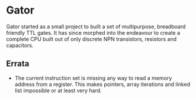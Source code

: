 # Gator
Gator started as a small project to built a set of multipurpose, breadboard friendly TTL gates. It has since morphed into the endeavour to create a complete CPU built out of only discrete NPN transistors, resistors and capacitors.

## Errata
- The current instruction set is missing any way to read a memory address from a register. This makes pointers, array iterations and linked list impossible or at least very hard.
